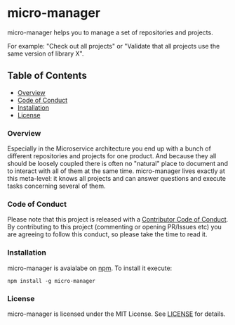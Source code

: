 # micro-manager

micro-manager helps you to manage a set of repositories and projects.

For example: "Check out all projects" or "Validate that all projects use the same version of library X".


## Table of Contents

- [Overview](#overview)
- [Code of Conduct](#code-of-conduct)
- [Installation](#installation)
- [License](#license)

### Overview

Especially in the Microservice architecture you end up with a bunch of different repositories and projects for one product.
And because they all should be loosely coupled there is often no "natural" place to document and to interact with all of them at the same time. micro-manager lives exactly at this meta-level: it knows all projects and can answer questions and execute tasks concerning several of them.

### Code of Conduct

Please note that this project is released with a [Contributor Code of Conduct](CODE_OF_CONDUCT.md).
By contributing to this project (commenting or opening PR/Issues etc) you are agreeing to follow this conduct, so please
take the time to read it.

### Installation

micro-manager is avaialabe on [npm](https://www.npmjs.com). To install it execute:

```shell
npm install -g micro-manager
```

### License

micro-manager is licensed under the MIT License. See [LICENSE](LICENSE.md) for details. 